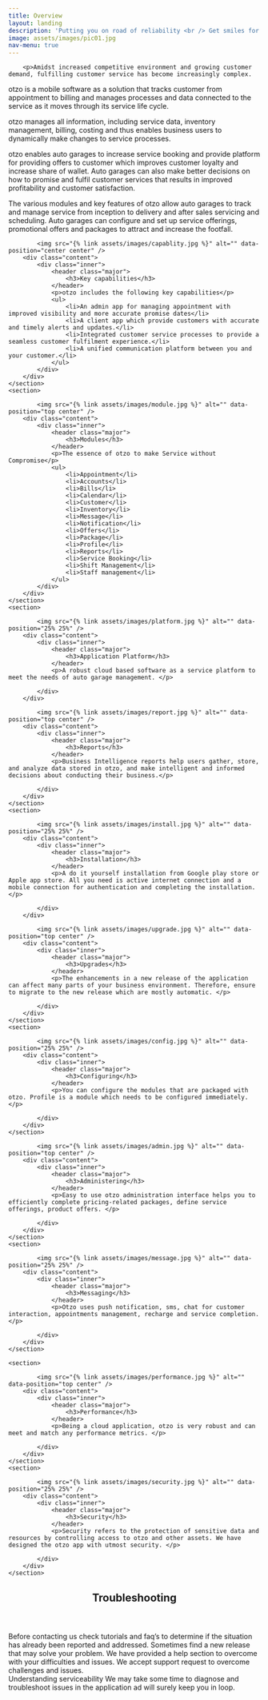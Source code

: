 ```yaml
---
title: Overview
layout: landing
description: 'Putting you on road of reliability <br /> Get smiles for your service.'
image: assets/images/pic01.jpg
nav-menu: true
---
```


<!-- Main -->
<div id="main">

<!-- One -->
<section id="one">
	<div class="inner">
		
		<p>Amidst increased competitive environment and growing customer demand, fulfilling customer service has become increasingly complex.
</p><p>otzo is a mobile software as a solution that tracks customer from appointment to billing and manages processes and data connected to the service as it moves through its service life cycle.
</p><p>otzo manages all information, including service data, inventory management, billing, costing and thus enables business users to dynamically make changes to service processes.
</p><p>otzo enables auto garages to increase service booking and provide platform for providing offers to customer which improves customer loyalty and increase share of wallet. Auto garages can also make better decisions on how to promise and fulfil customer services that results in improved profitability and customer satisfaction.
</p><p>The various modules and key features of otzo allow auto garages to track and manage service from inception to delivery and after sales servicing and scheduling. Auto garages can configure and set up service offerings, promotional offers and packages to attract and increase the footfall. 
</p>
	</div>
</section>

<!-- Two -->
<section id="two" class="spotlights">
	<section>
		
			<img src="{% link assets/images/capablity.jpg %}" alt="" data-position="center center" />
		<div class="content">
			<div class="inner">
				<header class="major">
					<h3>Key capabilities</h3>
				</header>
				<p>otzo includes the following key capabilities</p>
				<ul>
					<li>An admin app for managing appointment with improved visibility and more accurate promise dates</li>
					<li>A client app which provide customers with accurate and timely alerts and updates.</li>
					<li>Integrated customer service processes to provide a seamless customer fulfilment experience.</li>
					<li>A unified communication platform between you and your customer.</li>
				</ul>
			</div>
		</div>
	</section>
	<section>
		
			<img src="{% link assets/images/module.jpg %}" alt="" data-position="top center" />
		<div class="content">
			<div class="inner">
				<header class="major">
					<h3>Modules</h3>
				</header>
				<p>The essence of otzo to make Service without Compromise</p>
				<ul>
					<li>Appointment</li>
					<li>Accounts</li>
					<li>Bills</li>
					<li>Calendar</li>
					<li>Customer</li>
					<li>Inventory</li>
					<li>Message</li>
					<li>Notification</li>
					<li>Offers</li>
					<li>Package</li>
					<li>Profile</li>
					<li>Reports</li>
					<li>Service Booking</li>
					<li>Shift Management</li>
					<li>Staff management</li>
				</ul>
			</div>
		</div>
	</section>
	<section>
		
			<img src="{% link assets/images/platform.jpg %}" alt="" data-position="25% 25%" />
		<div class="content">
			<div class="inner">
				<header class="major">
					<h3>Application Platform</h3>
				</header>
				<p>A robust cloud based software as a service platform to meet the needs of auto garage management. </p>
				
			</div>
		</div>
	
</section>
<section>
		
			<img src="{% link assets/images/report.jpg %}" alt="" data-position="top center" />
		<div class="content">
			<div class="inner">
				<header class="major">
					<h3>Reports</h3>
				</header>
				<p>Business Intelligence reports help users gather, store, and analyze data stored in otzo, and make intelligent and informed decisions about conducting their business.</p>
				
			</div>
		</div>
	</section>
	<section>
		
			<img src="{% link assets/images/install.jpg %}" alt="" data-position="25% 25%" />
		<div class="content">
			<div class="inner">
				<header class="major">
					<h3>Installation</h3>
				</header>
				<p>A do it yourself installation from Google play store or Apple app store. All you need is active internet connection and a mobile connection for authentication and completing the installation.</p>
				
			</div>
		</div>
	
</section>
<section>
		
			<img src="{% link assets/images/upgrade.jpg %}" alt="" data-position="top center" />
		<div class="content">
			<div class="inner">
				<header class="major">
					<h3>Upgrades</h3>
				</header>
				<p>The enhancements in a new release of the application can affect many parts of your business environment. Therefore, ensure to migrate to the new release which are mostly automatic. </p>
				
			</div>
		</div>
	</section>
	<section>
		
			<img src="{% link assets/images/config.jpg %}" alt="" data-position="25% 25%" />
		<div class="content">
			<div class="inner">
				<header class="major">
					<h3>Configuring</h3>
				</header>
				<p>You can configure the modules that are packaged with otzo. Profile is a module which needs to be configured immediately.</p>
				
			</div>
		</div>
	</section>

<section>
		
			<img src="{% link assets/images/admin.jpg %}" alt="" data-position="top center" />
		<div class="content">
			<div class="inner">
				<header class="major">
					<h3>Administering</h3>
				</header>
				<p>Easy to use otzo administration interface helps you to efficiently complete pricing-related packages, define service offerings, product offers. </p>
				
			</div>
		</div>
	</section>
	<section>
		
			<img src="{% link assets/images/message.jpg %}" alt="" data-position="25% 25%" />
		<div class="content">
			<div class="inner">
				<header class="major">
					<h3>Messaging</h3>
				</header>
				<p>Otzo uses push notification, sms, chat for customer interaction, appointments management, recharge and service completion.</p>
				
			</div>
		</div>
	</section>
	
	<section>
		
			<img src="{% link assets/images/performance.jpg %}" alt="" data-position="top center" />
		<div class="content">
			<div class="inner">
				<header class="major">
					<h3>Performance</h3>
				</header>
				<p>Being a cloud application, otzo is very robust and can meet and match any performance metrics. </p>
				
			</div>
		</div>
	</section>
	<section>
		
			<img src="{% link assets/images/security.jpg %}" alt="" data-position="25% 25%" />
		<div class="content">
			<div class="inner">
				<header class="major">
					<h3>Security</h3>
				</header>
				<p>Security refers to the protection of sensitive data and resources by controlling access to otzo and other assets. We have designed the otzo app with utmost security. </p>
				
			</div>
		</div>
	</section>
	
</section>
<!-- Three -->
<section id="three">
	<div class="inner">
		<header class="major">
			<h2>Troubleshooting</h2>
		</header>
		<p>Before contacting us check tutorials and faq’s to determine if the situation has already been reported and addressed. Sometimes find a new release that may solve your problem. We have provided a help section to overcome with your difficulties and issues. We accept support request to overcome challenges and issues. 
<br/>Understanding serviceability
We may take some time to diagnose and troubleshoot issues in the application ad will surely keep you in loop. 
</p>
	</div>
</section>



</div>
